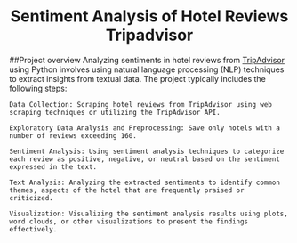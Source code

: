 # <center>Sentiment Analysis of Hotel Reviews Tripadvisor</center>
##Project overview 
Analyzing sentiments in hotel reviews from [TripAdvisor](https://www.tripadvisor.com/) using Python involves using natural language processing (NLP) techniques to extract insights from textual data. The project typically includes the following steps:

    Data Collection: Scraping hotel reviews from TripAdvisor using web scraping techniques or utilizing the TripAdvisor API.

    Exploratory Data Analysis and Preprocessing: Save only hotels with a number of reviews exceeding 160.

    Sentiment Analysis: Using sentiment analysis techniques to categorize each review as positive, negative, or neutral based on the sentiment expressed in the text.

    Text Analysis: Analyzing the extracted sentiments to identify common themes, aspects of the hotel that are frequently praised or criticized.

    Visualization: Visualizing the sentiment analysis results using plots, word clouds, or other visualizations to present the findings effectively.

